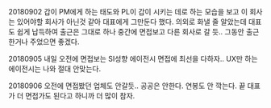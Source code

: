 20180902 갑이 PM에게 하는 태도와 PL이 갑이 시키는 데로 하는 모습을 보고 이 회사는 있어야할 회사가 아닌것 같아 대표에게 그만둔다 했다.
의외로 화낼 줄 알았는데 대표도 쉽게 납득하여 출근은 그대로 하나 중간에 면접보고 다른 회사로 갈 듯.. 그동안 출근한거나 주었으면 좋겠다.

20180905 내일 오전에 면접보는 SI성향 에이전시 면접에 최선을 다하자.. UX만 하는 에이전시는 나와 절대 안맞는다.

20180906 오전에 면접봤던 업체도 안갈듯.. 공공은 안한다. 연봉도 안 깍는다. 끝 대표가 더 면접가도 된다고 하니까 더 많이 참자.


